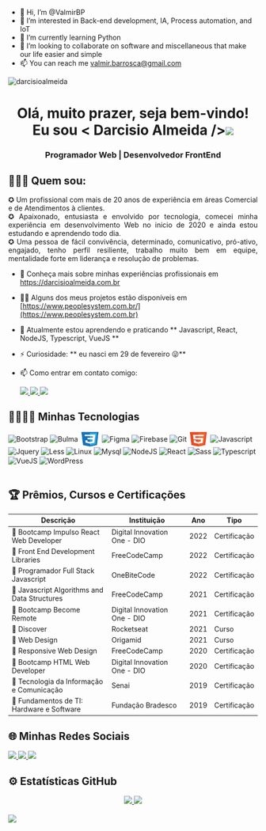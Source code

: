 - 👋 Hi, I’m @ValmirBP
- 👀 I’m interested in Back-end development, IA, Process automation, and IoT
- 🌱 I’m currently learning Python
- 💞️ I’m looking to collaborate on software and miscellaneous that make our life easier and simple
- 📫 You can reach me valmir.barrosca@gmail.com


<p align="left"> <img src="https://komarev.com/ghpvc/?username=darcisioalmeida" alt="darcisioalmeida" /> </p>
<h1 align="center">Olá, muito prazer, seja bem-vindo! Eu sou < Darcisio Almeida /><img src="https://raw.githubusercontent.com/kaueMarques/kaueMarques/master/hi.gif" width="30px"></h1>
<h3 align="center">Programador Web | Desenvolvedor FrontEnd </h3>

## 🧑🏽‍💻 Quem sou:
<div>
  <p align="justify">
    ✪ Um profissional com mais de 20 anos de experiência em áreas Comercial e de Atendimentos à clientes. <br>
    ✪ Apaixonado, entusiasta e envolvido por tecnologia, comecei minha experiência em desenvolvimento Web no inicio de 2020
    e ainda estou estudando e aprendendo todo dia. <br>
    ✪ Uma pessoa de fácil convivência, determinado, comunicativo, pró-ativo, engajado, tenho perfil resiliente, trabalho
    muito bem em equipe, mentalidade forte em liderança e resolução de problemas.
  </p>

- 🔭 Conheça mais sobre minhas experiências profissionais em https://darcisioalmeida.com.br

- 👨‍💻 Alguns dos meus projetos estão disponíveis em [https://www.peoplesystem.com.br/](https://www.peoplesystem.com.br)

- 🌱 Atualmente estou aprendendo e praticando ** Javascript, React, NodeJS, Typescript, VueJS **

- ⚡ Curiosidade: ** eu nasci em 29 de fevereiro 😜**

- 📫 Como entrar em contato comigo:

  <div>
    <a href="mailto:darcisioalmeida@gmail.com" target="_blank">
      <img src="https://img.shields.io/badge/Gmail-D14836?style=for-the-badge&logo=gmail&logoColor=white">
    </a>
    <a href="https://t.me/+5511949564267" target="_blank">
      <img src="https://img.shields.io/badge/Telegram-2CA5E0?style=for-the-badge&logo=telegram&logoColor=white">
    </a>
    <a href="https://wa.me/+5511949564267" target="_blank">
      <img src="https://img.shields.io/badge/WhatsApp-25D366?style=for-the-badge&logo=whatsapp&logoColor=white">
    </a>
   </div>
</div>

## 👨🏽‍💻🚀 Minhas Tecnologias

<div style="display: inline_block">
  <img align="center" title="Bootstrap" alt="Bootstrap" height="30" width="40" src="https://cdn.jsdelivr.net/gh/devicons/devicon/icons/bootstrap/bootstrap-original.svg">
  <img align="center" title="Bulma" alt="Bulma" height="30" width="40" src="https://cdn.jsdelivr.net/gh/devicons/devicon/icons/bulma/bulma-plain.svg">
  <img align="center" title="CSS3" alt="CSS" height="30" width="40" src="https://raw.githubusercontent.com/devicons/devicon/master/icons/css3/css3-original.svg">
  <img align="center" title="Figma" alt="Figma" height="30" width="40" src="https://cdn.jsdelivr.net/gh/devicons/devicon/icons/figma/figma-original.svg">
  <img align="center" title="Firebase" alt="Firebase" height="30" width="40" src="https://cdn.jsdelivr.net/gh/devicons/devicon/icons/firebase/firebase-plain.svg">
  <img align="center" title="Git" alt="Git" height="30" width="40" src="https://cdn.jsdelivr.net/gh/devicons/devicon/icons/git/git-original.svg">
  <img align="center" title="HTML5" alt="HTML" height="30" width="40" src="https://raw.githubusercontent.com/devicons/devicon/master/icons/html5/html5-original.svg">
  <img align="center" title="Javascript" alt="Javascript" height="30" width="40" src="https://cdn.jsdelivr.net/gh/devicons/devicon/icons/javascript/javascript-original.svg">
  <img align="center" title="Jquery" alt="Jquery" height="30" width="40" src="https://cdn.jsdelivr.net/gh/devicons/devicon/icons/jquery/jquery-original.svg">
  <img align="center" title="Less" alt="Less" height="30" width="40" src="https://cdn.jsdelivr.net/gh/devicons/devicon/icons/less/less-plain-wordmark.svg">
  <img align="center" title="Linux" alt="Linux" height="30" width="40" src="https://cdn.jsdelivr.net/gh/devicons/devicon/icons/linux/linux-original.svg">
  <img align="center" title="Mysql" alt="Mysql" height="30" width="40" src="https://cdn.jsdelivr.net/gh/devicons/devicon/icons/mysql/mysql-original.svg">
  <img align="center" title="NodeJS" alt="NodeJS" height="30" width="40" src="https://cdn.jsdelivr.net/gh/devicons/devicon/icons/nodejs/nodejs-original.svg">
  <img align="center" title="React" alt="React" height="30" width="40" src="https://cdn.jsdelivr.net/gh/devicons/devicon/icons/react/react-original.svg">
  <img align="center" title="Sass" alt="Sass" height="30" width="40" src="https://cdn.jsdelivr.net/gh/devicons/devicon/icons/sass/sass-original.svg">
  <img align="center" title="Typescript" alt="Typescript" height="30" width="40" src="https://cdn.jsdelivr.net/gh/devicons/devicon/icons/typescript/typescript-original.svg">
  <img align="center" title="VueJS" alt="VueJS" height="30" width="40" src="https://cdn.jsdelivr.net/gh/devicons/devicon/icons/vuejs/vuejs-original.svg">
  <img align="center" title="WordPress" alt="WordPress" height="30" width="40" src="https://cdn.jsdelivr.net/gh/devicons/devicon/icons/wordpress/wordpress-original.svg" />
</div><br>

## 🏆 Prêmios, Cursos e Certificações

Descrição   | Instituição   | Ano | Tipo
--------- | --------- | ------ | ------
🏅 Bootcamp Impulso React Web Developer | Digital Innovation One - DIO | 2022 | Certificação
🏅 Front End Development Libraries | FreeCodeCamp | 2022 | Certificação
🏅 Programador Full Stack Javascript | OneBiteCode | 2022 | Certificação
🏅 Javascript Algorithms and Data Structures | FreeCodeCamp | 2021 | Certificação
🏅 Bootcamp Become Remote | Digital Innovation One - DIO | 2021 | Certificação
🏅 Discover | Rocketseat | 2021 | Curso
🏅 Web Design | Origamid | 2021 | Curso
🏅 Responsive Web Design | FreeCodeCamp | 2020 | Certificação
🏅 Bootcamp HTML Web Developer | Digital Innovation One - DIO | 2020 | Certificação
🏅 Tecnologia da Informação e Comunicação | Senai | 2019 | Certificação
🏅 Fundamentos de TI: Hardware e Software | Fundação Bradesco | 2019 | Certificação

## 🌐 Minhas Redes Sociais

<div>
  <a href="https://www.facebook.com/darcisio.almeida" target="_blank">
    <img src="https://img.shields.io/badge/Facebook-1877F2?style=for-the-badge&logo=facebook&logoColor=white" target="_blank">
  </a>
  <a href="https://instagram.com/darcisioalmeida" target="_blank">
    <img src="https://img.shields.io/badge/-Instagram-%23E4405F?style=for-the-badge&logo=instagram&logoColor=white">
  </a>
  <a href="https://www.linkedin.com/in/darcisioalmeida" target="_blank">
    <img src="https://img.shields.io/badge/-LinkedIn-%230077B5?style=for-the-badge&logo=linkedin&logoColor=white">
  </a>
</div>


## ⚙️ Estatísticas GitHub

<div align="center">
  <a href="https://github.com/darcisioalmeida">
  <img height="170em" src="https://github-readme-stats.vercel.app/api?username=darcisioalmeida&show_icons=true&theme=dark&include_all_commits=true&count_private=true">
  <img height="170em" src="https://github-readme-stats.vercel.app/api/top-langs/?username=darcisioalmeida&layout=compact&langs_count=7&theme=dark">
</div><br>

<img align="center" src="https://img.shields.io/static/v1?label=DEV&message=Darcisio Almeida&color=7159c1&style=for-the-badge&logo=ghost"/>

<!--
**DarcisioAlmeida/darcisioalmeida** is a ✨ _special_ ✨ repository because its `README.md` (this file) appears on your GitHub profile.

Here are some ideas to get you started:

- 🔭 I’m currently working on ...
- 🌱 I’m currently learning ...
- 👯 I’m looking to collaborate on ...
- 🤔 I’m looking for help with ...
- 🤔 I’m looking for help for my personal development
- 💬 Ask me about ...
- 📫 How to reach me: ...
- 😄 Pronouns: ...
- ⚡ Fun fact: ...
-->
